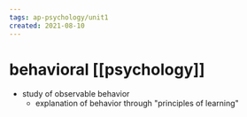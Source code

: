 ```yaml
---
tags: ap-psychology/unit1 
created: 2021-08-10
---
```


# behavioral [[psychology]]

- study of observable behavior
	- explanation of behavior through "principles of learning" 
